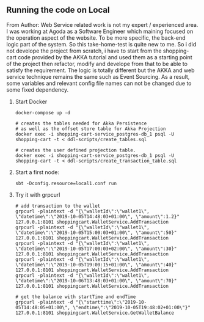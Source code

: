 ## Running the code on Local

From Author: Web Service related work is not my expert / experienced area. I was working at Agoda as a Software Engineer which maining focused on the operation aspect of the website. To be more specific, the back-end logic part of the system. So this take-home-test is quite new to me. So i did not develope the project from scratch, i have to start from the shopping-cart code provided by the AKKA tutorial and used them as a starting point of the project then refactor, modify and develope from that to be able to satisfy the requirement. The logic is totally different but the AKKA and web service technique remains the same such as Event Sourcing. As a result, some variables and relevant config file names can not be changed due to some fixed dependency.


1. Start Docker

    ```shell
    docker-compose up -d

    # creates the tables needed for Akka Persistence
    # as well as the offset store table for Akka Projection
    docker exec -i shopping-cart-service_postgres-db_1 psql -U shopping-cart -t < ddl-scripts/create_tables.sql
    
    # creates the user defined projection table.
    docker exec -i shopping-cart-service_postgres-db_1 psql -U shopping-cart -t < ddl-scripts/create_transaction_table.sql
    ```

2. Start a first node:

    ```
    sbt -Dconfig.resource=local1.conf run
    ```

3. Try it with grpcurl

    ```shell
    # add transaction to the wallet
    grpcurl -plaintext -d "{\"walletId\":\"wallet1\", \"datetime\":\"2019-10-05T14:48:03+01:00\", \"amount\":1.2}" 127.0.0.1:8101 shoppingcart.WalletService.AddTransaction
    grpcurl -plaintext -d "{\"walletId\":\"wallet1\", \"datetime\":\"2019-10-05T15:00:03+01:00\", \"amount\":50}" 127.0.0.1:8101 shoppingcart.WalletService.AddTransaction
    grpcurl -plaintext -d "{\"walletId\":\"wallet1\", \"datetime\":\"2019-10-05T17:00:03+02:00\", \"amount\":30}" 127.0.0.1:8101 shoppingcart.WalletService.AddTransaction
    grpcurl -plaintext -d "{\"walletId\":\"wallet1\", \"datetime\":\"2019-10-05T19:00:15+01:00\", \"amount\":40}" 127.0.0.1:8101 shoppingcart.WalletService.AddTransaction
    grpcurl -plaintext -d "{\"walletId\":\"wallet1\", \"datetime\":\"2019-10-06T13:48:03+01:00\", \"amount\":70}" 127.0.0.1:8101 shoppingcart.WalletService.AddTransaction
   
    # get the balance with startTime and endTime
    grpcurl -plaintext -d "{\"starttime\":\"2019-10-05T14:48:05+01:00\", \"endtime\":\"2019-10-05T19:48:02+01:00\"}" 127.0.0.1:8101 shoppingcart.WalletService.GetWalletBalance
    ```
